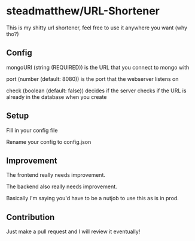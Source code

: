 # steadmatthew/URL-Shortener
This is my shitty url shortener, feel free to use it anywhere you want (why tho?)
## Config
mongoURI (string (REQUIRED)) is the URL that you connect to mongo with

port (number (default: 8080)) is the port that the webserver listens on

check (boolean (default: false)) decides if the server checks if the URL is already in the database when you create

## Setup
Fill in your config file

Rename your config to config.json

## Improvement
The frontend really needs improvement.

The backend also really needs improvement.

Basically I'm saying you'd have to be a nutjob to use this as is in prod.

## Contribution
Just make a pull request and I will review it eventually!